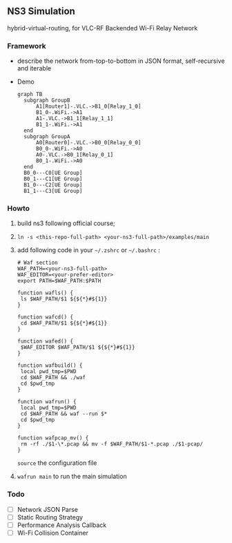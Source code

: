 ## NS3 Simulation

hybrid-virtual-routing, for VLC-RF Backended Wi-Fi Relay Network

### Framework

* describe the network from-top-to-bottom in JSON format, self-recursive and iterable

* Demo

  ```mermaid
  graph TB
  	subgraph GroupB
  		A1[Router1]-.VLC.->B1_0[Relay_1_0]
  		B1_0-.WiFi.->A1
  		A1-.VLC.->B1_1[Relay_1_1]
  		B1_1-.WiFi.->A1
  	end
  	subgraph GroupA
  		A0[Router0]-.VLC.->B0_0[Relay_0_0]
  		B0_0-.WiFi.->A0
  		A0-.VLC.->B0_1[Relay_0_1]
  		B0_1-.WiFi.->A0
  	end
  	B0_0---C0[UE Group]
  	B0_1---C1[UE Group]
  	B1_0---C2[UE Group]
  	B1_1---C3[UE Group]
  ```

### Howto

1. build ns3 following official course;

2. `ln -s <this-repo-full-path> <your-ns3-full-path>/examples/main`

3. add following code in your `~/.zshrc` or `~/.bashrc` :

   ```shell
   # Waf section
   WAF_PATH=<your-ns3-full-path>
   WAF_EDITOR=<your-prefer-editor>
   export PATH=$WAF_PATH:$PATH

   function wafls() {
   	ls $WAF_PATH/$1 ${${*}#${1}}
   }

   function wafcd() {
   	cd $WAF_PATH/$1 ${${*}#${1}}
   }

   function wafed() {
   	$WAF_EDITOR $WAF_PATH/$1 ${${*}#${1}}
   }

   function wafbuild() {
   	local pwd_tmp=$PWD
   	cd $WAF_PATH &&	./waf
   	cd $pwd_tmp
   }

   function wafrun() {
   	local pwd_tmp=$PWD
   	cd $WAF_PATH &&	waf --run $*
   	cd $pwd_tmp
   }

   function wafpcap_mv() {
   	rm -rf ./$1-\*.pcap && mv -f $WAF_PATH/$1-*.pcap ./$1-pcap/
   }
   ```

   `source` the configuration file

4. `wafrun main` to run the main simulation

### Todo
- [ ] Network JSON Parse
- [ ] Static Routing Strategy
- [ ] Performance Analysis Callback
- [ ] Wi-Fi Collision Container
